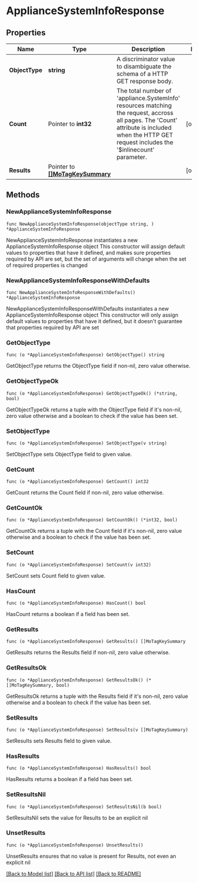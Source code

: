 # ApplianceSystemInfoResponse

## Properties

Name | Type | Description | Notes
------------ | ------------- | ------------- | -------------
**ObjectType** | **string** | A discriminator value to disambiguate the schema of a HTTP GET response body. | 
**Count** | Pointer to **int32** | The total number of &#39;appliance.SystemInfo&#39; resources matching the request, accross all pages. The &#39;Count&#39; attribute is included when the HTTP GET request includes the &#39;$inlinecount&#39; parameter. | [optional] 
**Results** | Pointer to [**[]MoTagKeySummary**](mo.TagKeySummary.md) |  | [optional] 

## Methods

### NewApplianceSystemInfoResponse

`func NewApplianceSystemInfoResponse(objectType string, ) *ApplianceSystemInfoResponse`

NewApplianceSystemInfoResponse instantiates a new ApplianceSystemInfoResponse object
This constructor will assign default values to properties that have it defined,
and makes sure properties required by API are set, but the set of arguments
will change when the set of required properties is changed

### NewApplianceSystemInfoResponseWithDefaults

`func NewApplianceSystemInfoResponseWithDefaults() *ApplianceSystemInfoResponse`

NewApplianceSystemInfoResponseWithDefaults instantiates a new ApplianceSystemInfoResponse object
This constructor will only assign default values to properties that have it defined,
but it doesn't guarantee that properties required by API are set

### GetObjectType

`func (o *ApplianceSystemInfoResponse) GetObjectType() string`

GetObjectType returns the ObjectType field if non-nil, zero value otherwise.

### GetObjectTypeOk

`func (o *ApplianceSystemInfoResponse) GetObjectTypeOk() (*string, bool)`

GetObjectTypeOk returns a tuple with the ObjectType field if it's non-nil, zero value otherwise
and a boolean to check if the value has been set.

### SetObjectType

`func (o *ApplianceSystemInfoResponse) SetObjectType(v string)`

SetObjectType sets ObjectType field to given value.


### GetCount

`func (o *ApplianceSystemInfoResponse) GetCount() int32`

GetCount returns the Count field if non-nil, zero value otherwise.

### GetCountOk

`func (o *ApplianceSystemInfoResponse) GetCountOk() (*int32, bool)`

GetCountOk returns a tuple with the Count field if it's non-nil, zero value otherwise
and a boolean to check if the value has been set.

### SetCount

`func (o *ApplianceSystemInfoResponse) SetCount(v int32)`

SetCount sets Count field to given value.

### HasCount

`func (o *ApplianceSystemInfoResponse) HasCount() bool`

HasCount returns a boolean if a field has been set.

### GetResults

`func (o *ApplianceSystemInfoResponse) GetResults() []MoTagKeySummary`

GetResults returns the Results field if non-nil, zero value otherwise.

### GetResultsOk

`func (o *ApplianceSystemInfoResponse) GetResultsOk() (*[]MoTagKeySummary, bool)`

GetResultsOk returns a tuple with the Results field if it's non-nil, zero value otherwise
and a boolean to check if the value has been set.

### SetResults

`func (o *ApplianceSystemInfoResponse) SetResults(v []MoTagKeySummary)`

SetResults sets Results field to given value.

### HasResults

`func (o *ApplianceSystemInfoResponse) HasResults() bool`

HasResults returns a boolean if a field has been set.

### SetResultsNil

`func (o *ApplianceSystemInfoResponse) SetResultsNil(b bool)`

 SetResultsNil sets the value for Results to be an explicit nil

### UnsetResults
`func (o *ApplianceSystemInfoResponse) UnsetResults()`

UnsetResults ensures that no value is present for Results, not even an explicit nil

[[Back to Model list]](../README.md#documentation-for-models) [[Back to API list]](../README.md#documentation-for-api-endpoints) [[Back to README]](../README.md)


